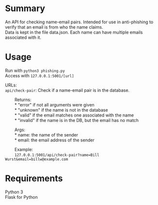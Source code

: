 # Summary

An API for checking name-email pairs. Intended for use in anti-phishing to verify that an email is from who the name claims.  
Data is kept in the file data.json. Each name can have multiple emails associated with it.

# Usage

Run with `python3 phishing.py`  
Access with `127.0.0.1:5001/[url]`

URLs:  
`api/check-pair`: Check if a name-email pair is in the database.  

&nbsp;&nbsp;&nbsp;&nbsp;&nbsp;&nbsp;&nbsp;&nbsp;Returns:  
&nbsp;&nbsp;&nbsp;&nbsp;&nbsp;&nbsp;&nbsp;&nbsp;* "error" if not all arguments were given  
&nbsp;&nbsp;&nbsp;&nbsp;&nbsp;&nbsp;&nbsp;&nbsp;* "unknown" if the name is not in the database  
&nbsp;&nbsp;&nbsp;&nbsp;&nbsp;&nbsp;&nbsp;&nbsp;* "valid" if the email matches one associated with the name  
&nbsp;&nbsp;&nbsp;&nbsp;&nbsp;&nbsp;&nbsp;&nbsp;* "invalid" if the name is in the DB, but the email has no match  

&nbsp;&nbsp;&nbsp;&nbsp;&nbsp;&nbsp;&nbsp;&nbsp;Args:  
&nbsp;&nbsp;&nbsp;&nbsp;&nbsp;&nbsp;&nbsp;&nbsp;* name: the name of the sender  
&nbsp;&nbsp;&nbsp;&nbsp;&nbsp;&nbsp;&nbsp;&nbsp;* email: the email address of the sender  

&nbsp;&nbsp;&nbsp;&nbsp;&nbsp;&nbsp;&nbsp;&nbsp;Example:  
&nbsp;&nbsp;&nbsp;&nbsp;&nbsp;&nbsp;&nbsp;&nbsp;`127.0.0.1:5001/api/check-pair?name=Bill Wurst&email=billw@example.com`
    
# Requirements

Python 3  
Flask for Python

